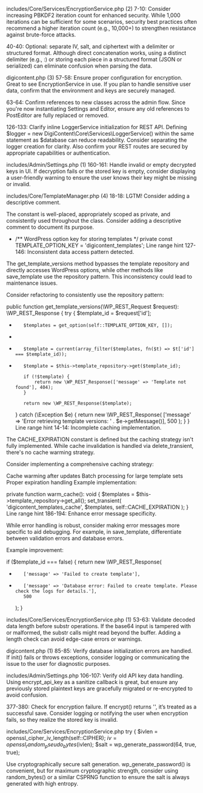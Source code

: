 includes/Core/Services/EncryptionService.php (2)
7-10: Consider increasing PBKDF2 iteration count for enhanced security.
While 1,000 iterations can be sufficient for some scenarios, security best practices often recommend a higher iteration count (e.g., 10,000+) to strengthen resistance against brute-force attacks.

40-40: Optional: separate IV, salt, and ciphertext with a delimiter or structured format.
Although direct concatenation works, using a distinct delimiter (e.g., :) or storing each piece in a structured format (JSON or serialized) can eliminate confusion when parsing the data.

digicontent.php (3)
57-58: Ensure proper configuration for encryption.
Great to see EncryptionService in use. If you plan to handle sensitive user data, confirm that the environment and keys are securely managed.

63-64: Confirm references to new classes across the admin flow.
Since you're now instantiating Settings and Editor, ensure any old references to PostEditor are fully replaced or removed.

126-133: Clarify inline LoggerService initialization for REST API.
Defining $logger = new DigiContent\Core\Services\LoggerService() within the same statement as $database can reduce readability. Consider separating the logger creation for clarity. Also confirm your REST routes are secured by appropriate capabilities or authentication.

includes/Admin/Settings.php (1)
160-161: Handle invalid or empty decrypted keys in UI.
If decryption fails or the stored key is empty, consider displaying a user-friendly warning to ensure the user knows their key might be missing or invalid.

includes/Core/TemplateManager.php (4)
18-18: LGTM! Consider adding a descriptive comment.

The constant is well-placed, appropriately scoped as private, and consistently used throughout the class. Consider adding a descriptive comment to document its purpose.

+    /** WordPress option key for storing templates */
     private const TEMPLATE_OPTION_KEY = 'digicontent_templates';
Line range hint 127-146: Inconsistent data access pattern detected.

The get_template_versions method bypasses the template repository and directly accesses WordPress options, while other methods like save_template use the repository pattern. This inconsistency could lead to maintenance issues.

Consider refactoring to consistently use the repository pattern:

 public function get_template_versions(\WP_REST_Request $request): \WP_REST_Response {
     try {
         $template_id = $request['id'];
-        $templates = get_option(self::TEMPLATE_OPTION_KEY, []);
-        
-        $template = current(array_filter($templates, fn($t) => $t['id'] === $template_id));
+        $template = $this->template_repository->get($template_id);
         
         if (!$template) {
             return new \WP_REST_Response(['message' => 'Template not found'], 404);
         }
         
         return new \WP_REST_Response($template);
     } catch (\Exception $e) {
         return new \WP_REST_Response(
             ['message' => 'Error retrieving template versions: ' . $e->getMessage()],
             500
         );
     }
 }
Line range hint 14-14: Incomplete caching implementation.

The CACHE_EXPIRATION constant is defined but the caching strategy isn't fully implemented. While cache invalidation is handled via delete_transient, there's no cache warming strategy.

Consider implementing a comprehensive caching strategy:

Cache warming after updates
Batch processing for large template sets
Proper expiration handling
Example implementation:

private function warm_cache(): void {
    $templates = $this->template_repository->get_all();
    set_transient(
        'digicontent_templates_cache',
        $templates,
        self::CACHE_EXPIRATION
    );
}
Line range hint 186-194: Enhance error message specificity.

While error handling is robust, consider making error messages more specific to aid debugging. For example, in save_template, differentiate between validation errors and database errors.

Example improvement:

 if ($template_id === false) {
     return new \WP_REST_Response(
-        ['message' => 'Failed to create template'],
+        ['message' => 'Database error: Failed to create template. Please check the logs for details.'],
         500
     );
 }

includes/Core/Services/EncryptionService.php (1)
53-63: Validate decoded data length before substr operations.
If the base64 input is tampered with or malformed, the substr calls might read beyond the buffer. Adding a length check can avoid edge-case errors or warnings.

digicontent.php (1)
85-85: Verify database initialization errors are handled.
If init() fails or throws exceptions, consider logging or communicating the issue to the user for diagnostic purposes.

includes/Admin/Settings.php
106-107: Verify old API key data handling.
Using encrypt_api_key as a sanitize callback is great, but ensure any previously stored plaintext keys are gracefully migrated or re-encrypted to avoid confusion.

377-380: Check for encryption failure.
If encrypt() returns '', it’s treated as a successful save. Consider logging or notifying the user when encryption fails, so they realize the stored key is invalid.

includes/Core/Services/EncryptionService.php
        try {
            $ivlen = openssl_cipher_iv_length(self::CIPHER);
            $iv = openssl_random_pseudo_bytes($ivlen);
            $salt = wp_generate_password(64, true, true);

Use cryptographically secure salt generation.
wp_generate_password() is convenient, but for maximum cryptographic strength, consider using random_bytes() or a similar CSPRNG function to ensure the salt is always generated with high entropy.